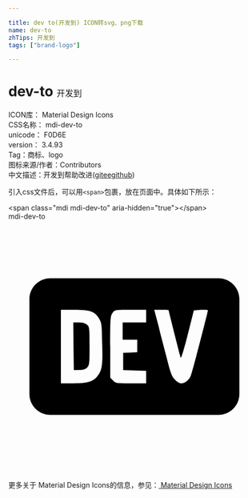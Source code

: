 ```yaml
---

title: dev to(开发到) ICON转svg、png下载
name: dev-to
zhTips: 开发到
tags: ["brand-logo"]

---
```


# dev-to  <small style="font-size: 60%;font-weight: 100">开发到</small>


<div class="detail-page">
<p>
<span>
ICON库：
<span class="badge-secondary badge">Material Design Icons</span> 
</span>
<br/>
<span>
CSS名称：
<span class="badge-secondary badge">mdi-dev-to</span> 
</span>
<br/>
<span>
unicode：
<span class="badge-secondary badge">F0D6E</span> 
<copy-btn content='F0D6E' btn-title=""></copy-btn>
<copy-btn :content='String.fromCodePoint(parseInt("F0D6E", 16))' btn-title="复制U"></copy-btn>
</span>
<br/>
<span>
version：
<span class="badge-secondary badge">3.4.93</span> 
</span><br/><span>Tag：<span class="badge-light badge"><router-link to="/tags/brand-logo.html">商标、logo</router-link></span></span>
<br/>
<span>图标来源/作者：<span class="badge-light badge">Contributors</span></span> 
<br/>
<span class="zh-detail">中文描述：<span class="badge-primary badge">开发到</span><span class="help-link"><span>帮助改进</span>(<a href="https://gitee.com/liuwave/icon-helper/edit/master/json/material/dev-to.json" target="_blank" rel="noopener noreferrer">gitee</a><a href="https://github.com/liuwave/icon-helper/edit/master/json/material/dev-to.json" target="_blank" rel="noopener noreferrer">github</a></span>)</span><br/>
</p>
</div>
<div class="alert alert-dark">
  <i class="mdi mdi-dev-to mdi-48px"></i>
  <i class="mdi mdi-dev-to mdi-36px"></i>
  <i class="mdi mdi-dev-to mdi-24px"></i>
  <i class="mdi mdi-dev-to mdi-18px"></i>
</div>
<div>
  <p>引入css文件后，可以用<code>&lt;span&gt;</code>包裹，放在页面中。具体如下所示：    
  </p>
  <div class="alert alert-primary" style="font-size: 14px">
    &lt;span class="mdi mdi-dev-to" aria-hidden="true"&gt;&lt;/span&gt;
    <copy-btn content='<span class="mdi mdi-dev-to" aria-hidden="true"></span>'></copy-btn>
  </div>
  <div class="alert alert-secondary">
    <i class="mdi mdi-dev-to"
    style="font-size: 24px"
    aria-hidden="true"></i> mdi-dev-to
    <copy-btn content="mdi-dev-to" btn-title="复制图标名称"></copy-btn>
  </div>
</div>
<div id="svg" class="svg-wrap">
<svg xmlns="http://www.w3.org/2000/svg" viewBox="0 0 24 24"><path d="M7.73 11.93C7.73 13.65 7.71 13.76 7.5 14C7.31 14.17 7.12 14.23 6.74 14.23L6.23 14.24L6.2 11.97L6.18 9.7H6.7C7.05 9.7 7.3 9.77 7.47 9.91C7.71 10.12 7.73 10.16 7.73 11.93M22 7.5V16.5C22 17.61 21.11 18.5 20 18.5H4C2.89 18.5 2 17.61 2 16.5V7.5C2 6.39 2.89 5.5 4 5.5H20C21.11 5.5 22 6.39 22 7.5M8.93 11.73C8.9 9.89 8.88 9.74 8.64 9.34C8.24 8.66 7.79 8.5 6.28 8.5H5V15.5H6.21C7.54 15.5 8.1 15.33 8.5 14.79C8.91 14.26 9 13.81 8.93 11.73M13.12 8.5H11.64C10.15 8.5 10.14 8.5 9.93 8.78S9.7 9.21 9.7 12V14.96L9.97 15.23C10.22 15.5 10.28 15.5 11.68 15.5H13.12V14.31L12.03 14.27L10.93 14.24V12.6L11.61 12.57L12.27 12.53V11.34H10.88V9.7H13.12V8.5M19 8.56C19 8.5 18.7 8.5 18.34 8.5L17.66 8.56L17.07 10.91C16.69 12.39 16.45 13.18 16.4 13.04C16.32 12.77 15.26 8.6 15.26 8.55C15.26 8.5 14.95 8.5 14.58 8.5H13.89L14.3 10.05C14.5 10.92 14.89 12.33 15.11 13.2C15.45 14.55 15.57 14.85 15.86 15.14C16.06 15.36 16.31 15.5 16.47 15.5C16.8 15.5 17.23 15.16 17.37 14.77C17.5 14.5 19 8.69 19 8.56Z" /></svg>
</div>
<detail full-name='mdi-dev-to'></detail>
    
<div><p>更多关于 Material Design Icons的信息，参见：<a target="_blank" href="https://iconhelper.cn/material.html"> Material Design Icons</a>
</p></div>
